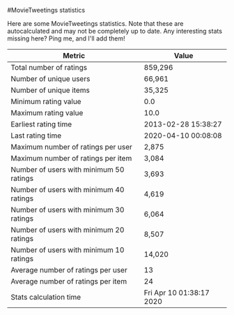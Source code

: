 #MovieTweetings statistics

Here are some MovieTweetings statistics. Note that these are autocalculated and may not be completely up to date. Any interesting stats missing here? Ping me, and I'll add them!

Metric | Value
--- | ---
Total number of ratings                 | 859,296
Number of unique users                  | 66,961
Number of unique items                  | 35,325
Minimum rating value                    | 0.0
Maximum rating value                    | 10.0
Earliest rating time                    | 2013-02-28 15:38:27
Last rating time                        | 2020-04-10 00:08:08
Maximum number of ratings per user      | 2,875
Maximum number of ratings per item      | 3,084
Number of users with minimum 50 ratings | 3,693
Number of users with minimum 40 ratings | 4,619
Number of users with minimum 30 ratings | 6,064
Number of users with minimum 20 ratings | 8,507
Number of users with minimum 10 ratings | 14,020
Average number of ratings per user      | 13
Average number of ratings per item      | 24
Stats calculation time                  | Fri Apr 10 01:38:17 2020

